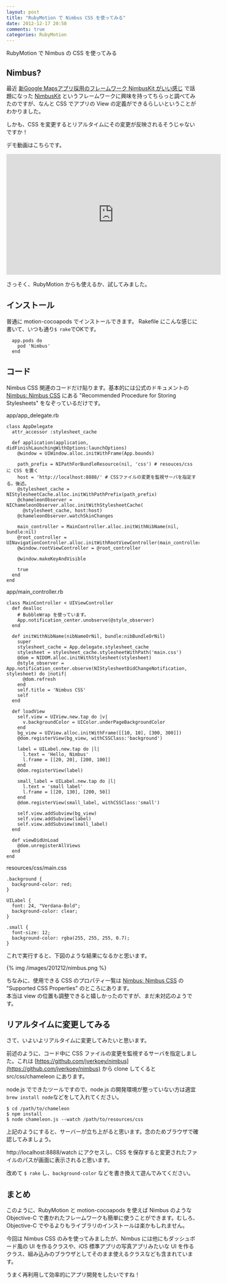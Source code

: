 ```yaml
---
layout: post
title: "RubyMotion で Nimbus CSS を使ってみる"
date: 2012-12-17 20:50
comments: true
categories: RubyMotion
---
```

RubyMotion で Nimbus の CSS を使ってみる

## Nimbus?

最近 [新Google Mapsアプリ採用のフレームワーク NimbusKit がいい感じ](http://fladdict.net/blog/2012/12/nimbus-kit.html) で話題になった [NimbusKit](http://nimbuskit.info) というフレームワークに興味を持ってちらっと調べてみたのですが、なんと CSS でアプリの View の定義ができるらしいということがわかりました。

しかも、CSS を変更するとリアルタイムにその変更が反映されるそうじゃないですか！

デモ動画はこちらです。

<iframe width="560" height="315" src="http://www.youtube.com/embed/i_5LbQ8e9BU" frameborder="0" allowfullscreen></iframe>

さっそく、RubyMotion からも使えるか、試してみました。


## インストール

普通に motion-cocoapods でインストールできます。
Rakefile にこんな感じに書いて、いつも通り`$ rake`でOKです。

```
  app.pods do
    pod 'Nimbus'
  end
```


## コード

Nimbus CSS 関連のコードだけ貼ります。基本的には公式のドキュメントの [Nimbus: Nimbus CSS](http://docs.nimbuskit.info/NimbusCSS.html) にある "Recommended Procedure for Storing Stylesheets" をなぞっているだけです。

app/app_delegate.rb
```
class AppDelegate
  attr_accessor :stylesheet_cache

  def application(application, didFinishLaunchingWithOptions:launchOptions)
    @window = UIWindow.alloc.initWithFrame(App.bounds)

    path_prefix = NIPathForBundleResource(nil, 'css') # resouces/css に CSS を置く
    host = 'http://localhost:8888/' # CSSファイルの変更を監視サーバを指定する。後述。
    @stylesheet_cache = NIStylesheetCache.alloc.initWithPathPrefix(path_prefix)
    @chameleonObserver = NIChameleonObserver.alloc.initWithStylesheetCache(
      @stylesheet_cache, host:host)
    @chameleonObserver.watchSkinChanges

    main_controller = MainController.alloc.initWithNibName(nil, bundle:nil)
    @root_controller = UINavigationController.alloc.initWithRootViewController(main_controller)
    @window.rootViewController = @root_controller

    @window.makeKeyAndVisible

    true
  end
end
```

app/main_controller.rb
```
class MainController < UIViewController
  def dealloc
    # BubbleWrap を使っています。
    App.notification_center.unobserve(@style_observer)
  end

  def initWithNibName(nibNameOrNil, bundle:nibBundleOrNil)
    super
    stylesheet_cache = App.delegate.stylesheet_cache
    stylesheet = stylesheet_cache.stylesheetWithPath('main.css')
    @dom = NIDOM.alloc.initWithStylesheet(stylesheet)
    @style_observer = App.notification_center.observe(NIStylesheetDidChangeNotification, stylesheet) do |notif|
      @dom.refresh
    end
    self.title = 'Nimbus CSS'
    self
  end

  def loadView
    self.view = UIView.new.tap do |v|
      v.backgroundColor = UIColor.underPageBackgroundColor
    end
    bg_view = UIView.alloc.initWithFrame([[10, 10], [300, 300]])
    @dom.registerView(bg_view, withCSSClass:'background')

    label = UILabel.new.tap do |l|
      l.text = 'Hello, Nimbus'
      l.frame = [[20, 20], [200, 100]]
    end
    @dom.registerView(label)

    small_label = UILabel.new.tap do |l|
      l.text = 'small label'
      l.frame = [[20, 130], [200, 50]]
    end
    @dom.registerView(small_label, withCSSClass:'small')

    self.view.addSubview(bg_view)
    self.view.addSubview(label)
    self.view.addSubview(small_label)
  end

  def viewDidUnLoad
    @dom.unregisterAllViews
  end
end
```

resources/css/main.css
```
.background {
  background-color: red;
}

UILabel {
  font: 24, "Verdana-Bold";
  background-color: clear;
}

.small {
  font-size: 12;
  background-color: rgba(255, 255, 255, 0.7);
}
```

これで実行すると、下図のような結果になるかと思います。

{% img /images/201212/nimbus.png %}

ちなみに、使用できる CSS のプロパティ一覧は [Nimbus: Nimbus CSS](http://docs.nimbuskit.info/NimbusCSS.html) の "Supported CSS Properties" のところにあります。  
本当は view の位置も調整できると嬉しかったのですが、まだ未対応のようです。


## リアルタイムに変更してみる

さて、いよいよリアルタイムに変更してみたいと思います。

前述のように、コード中に CSS ファイルの変更を監視するサーバを指定しました。これは [https://github.com/jverkoey/nimbus](https://github.com/jverkoey/nimbus) から clone してくると src/css/chameleon にあります。

node.js でできたツールですので、node.js の開発環境が整っていない方は適宜`brew install node`などをして入れてください。

```
$ cd /path/to/chameleon
$ npm install
$ node chameleon.js --watch /path/to/resources/css
```

上記のようにすると、サーバーが立ち上がると思います。念のためブラウザで確認してみましょう。

http://localhost:8888/watch にアクセスし、CSS を保存すると変更されたファイルのパスが画面に表示されると思います。

改めて `$ rake` し、`background-color` などを書き換えて遊んでみてください。


## まとめ

このように、RubyMotion と motion-cocoapods を使えば Nimbus のような Objective-C で書かれたフレームワークも簡単に使うことができます。むしろ、Objective-C でやるよりもライブラリのインストールは楽かもしれません。

今回は Nimbus CSS のみを使ってみましたが、Nimbus には他にもダッシュボード風の UI を作るクラスや、iOS 標準アプリの写真アプリみたいな UI を作るクラス、組み込みのブラウザとしてそのまま使えるクラスなども含まれています。

うまく再利用して効率的にアプリ開発をしたいですね！






